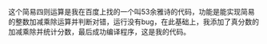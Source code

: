 这个简易四则运算是我在百度上找的一个叫53余雅诗的代码，功能是能实现简易的整数加减乘除运算并判断对错，运行没有bug，在此基础上，我添加了真分数的加减乘除并统计分数，最后成功编译程序，这是我的代码。
